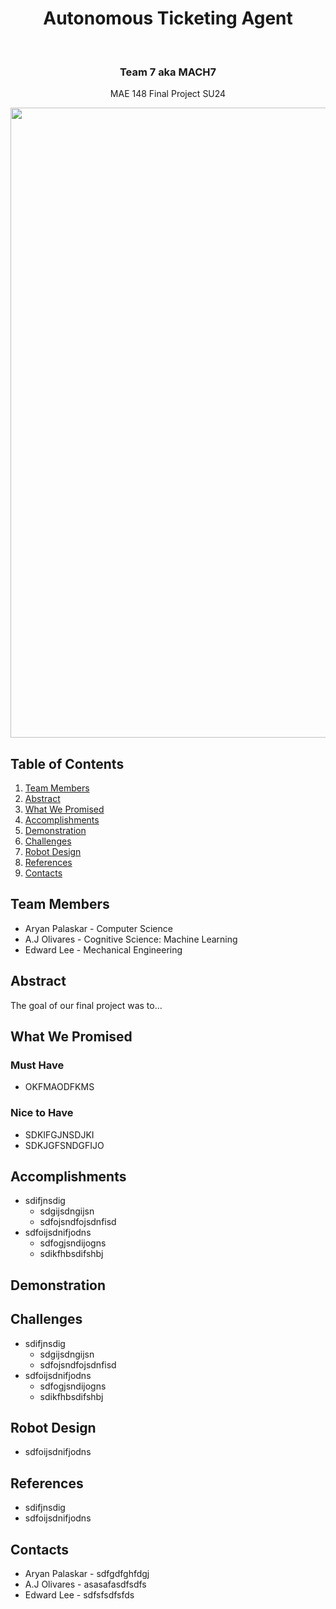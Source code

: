 <div id="top"></div>
<h1 align="center">Autonomous Ticketing Agent</h1>
<br />
<div align="center">
  <a href="https://jacobsschool.ucsd.edu/">
    
  </a>
<h3>Team 7 aka MACH7</h3>
<p>
MAE 148 Final Project SU24
</p>
<img src="images\CAR.jpg" width="756" height="1008">
</div>

## Table of Contents
  <ol>
    <li><a href="#team-members">Team Members</a></li>
    <li><a href="#abstract">Abstract</a></li>
    <li><a href="#what-we-promised">What We Promised</a></li>
    <li><a href="#accomplishments">Accomplishments</a></li>
    <li><a href="#demonstration">Demonstration</a></li>
    <li><a href="#challenges">Challenges</a></li>
    <li><a href="#robot-design">Robot Design</a></li>
    <li><a href="#references">References</a></li>
    <li><a href="#contacts">Contacts</a></li>
  </ol>
  
## Team Members

<ul>
  <li>Aryan Palaskar - Computer Science</li>
  <li>A.J Olivares - Cognitive Science: Machine Learning</li>
  <li>Edward Lee - Mechanical Engineering</li>
</ul>

## Abstract
The goal of our final project was to...

## What We Promised
### Must Have
* OKFMAODFKMS

### Nice to Have
* SDKIFGJNSDJKI
* SDKJGFSNDGFIJO

## Accomplishments
* sdifjnsdig
  * sdgijsdngijsn
  * sdfojsndfojsdnfisd
* sdfoijsdnifjodns
  * sdfogjsndijogns
  * sdikfhbsdifshbj
 
## Demonstration


## Challenges
* sdifjnsdig
  * sdgijsdngijsn
  * sdfojsndfojsdnfisd
* sdfoijsdnifjodns
  * sdfogjsndijogns
  * sdikfhbsdifshbj
 
## Robot Design
<div align="center">

</div>

* sdfoijsdnifjodns
 
## References
* sdifjnsdig
* sdfoijsdnifjodns

## Contacts
* Aryan Palaskar - sdfgdfghfdgj
* A.J Olivares - asasafasdfsdfs
* Edward Lee - sdfsfsdfsfds

